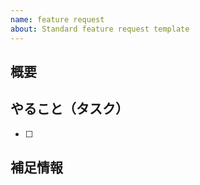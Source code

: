 ```yaml
---
name: feature request
about: Standard feature request template
---
```

## 概要
<!-- どのような機能を追加・改善したいか簡潔に記入してください -->

## やること（タスク）
- [ ] 

## 補足情報
<!-- 関連Issueや参考資料などがあれば記入してください -->
